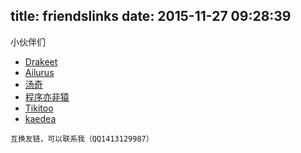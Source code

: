 title: friendslinks
date: 2015-11-27 09:28:39
---
小伙伴们
* [Drakeet](http://drakeet.me/)
* [Ailurus](http://www.easydone.cn/)
* [汤奇](http://itangqi.me/)
* [程序亦非猿](http://yifeiyuan.me/)
* [Tikitoo](http://tikitoo.me/)
* [kaedea](http://kaedea.com/)

`互换友链，可以联系我（QQ1413129987）`



